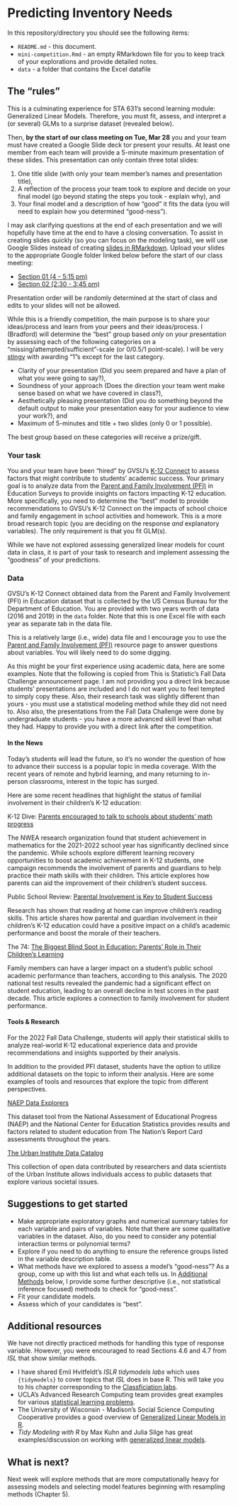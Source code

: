 Predicting Inventory Needs
================

In this repository/directory you should see the following items:

- `README.md` - this document.
- `mini-competition.Rmd` - an empty RMarkdown file for you to keep track
  of your explorations and provide detailed notes.
- `data` - a folder that contains the Excel datafile

## The “rules”

This is a culminating experience for STA 631’s second learning module:
Generalized Linear Models. Therefore, you must fit, assess, and
interpret a (or several) GLMs to a surprise dataset (revealed below).

Then, **by the start of our class meeting on Tue, Mar 28** you and your
team must have created a Google Slide deck tor present your results. At
least one member from each team will provide a 5-minute maximum
presentation of these slides. This presentation can only contain three
total slides:

1.  One title slide (with only your team member’s names and presentation
    title),
2.  A reflection of the process your team took to explore and decide on
    your final model (go beyond stating the steps you took - explain
    why), and
3.  Your final model and a description of how “good” it fits the data
    (you will need to explain how you determined “good-ness”).

I may ask clarifying questions at the end of each presentation and we
will hopefully have time at the end to have a closing conversation. To
assist in creating slides quickly (so you can focus on the modeling
task), we will use Google Slides instead of creating [slides in
RMarkdown](https://rmarkdown.rstudio.com/lesson-11.html). Upload your
slides to the appropriate Google folder linked below before the start of
our class meeting:

- [Section 01 (4 - 5:15
  pm)](https://drive.google.com/drive/folders/1jraxLZkPZwV1CndX1UI3iQG95KrcTJoS?usp=sharing)
- [Section 02 (2:30 - 3:45
  pm)](https://drive.google.com/drive/folders/1GZp6xS7JY8TXNv9WCv-zGEF7r-vKUscM?usp=sharing)

Presentation order will be randomly determined at the start of class and
edits to your slides will not be allowed.

While this is a friendly competition, the main purpose is to share your
ideas/process and learn from your peers and their ideas/process. I
(Bradford) will determine the “best” group based *only* on your
presentation by assessing each of the following categories on a
“missing/attempted/sufficient”-scale (or 0/0.5/1 point-scale). I will be
very [stingy](https://www.merriam-webster.com/dictionary/stingy) with
awarding “1”s except for the last category.

- Clarity of your presentation (Did you seem prepared and have a plan of
  what you were going to say?),
- Soundness of your approach (Does the direction your team went make
  sense based on what we have covered in class?),
- Aesthetically pleasing presentation (Did you do something beyond the
  default output to make your presentation easy for your audience to
  view your work?), and
- Maximum of 5-minutes and title + two slides (only 0 or 1 possible).

The best group based on these categories will receive a prize/gift.

### Your task

You and your team have been “hired” by GVSU’s [K-12
Connect](https://www.gvsu.edu/k12connect/) to assess factors that might
contribute to students’ academic success. Your primary goal is to
analyze data from the [Parent and Family Involvement
(PFI)](https://www.census.gov/programs-surveys/nhes.html) in Education
Surveys to provide insights on factors impacting K-12 education. More
specifically, you need to determine the “best” model to provide
recommendations to GVSU’s K-12 Connect on the impacts of school choice
and family engagement in school activities and homework. This is a more
broad research topic (you are deciding on the response *and* explanatory
variables). The only requirement is that you fit GLM(s).

While we have not explored assessing generalized linear models for count
data in class, it is part of your task to research and implement
assessing the “goodness” of your predictions.

### Data

GVSU’s K-12 Connect obtained data from the Parent and Family Involvement
(PFI) in Education dataset that is collected by the US Census Bureau for
the Department of Education. You are provided with two years worth of
data (2016 and 2019) in the `data` folder. Note that this is one Excel
file with each year as separate tab in the data file.

This is a relatively large (i.e., wide) data file and I encourage you to
use the [Parent and Family Involvement
(PFI)](https://www.census.gov/programs-surveys/nhes.html) resource page
to answer questions about variables. You will likely need to do some
digging.

As this might be your first experience using academic data, here are
some examples. Note that the following is copied from This is
Statistic’s Fall Data Challenge announcement page. I am not providing
you a direct link because students’ presentations are included and I do
not want you to feel tempted to simply copy these. Also, their research
task was slightly different than yours - you must use a statistical
modeling method while they did not need to. Also also, the presentations
from the Fall Data Challenge were done by undergraduate students - you
have a more advanced skill level than what they had. Happy to provide
you with a direct link after the competition.

#### In the News

Today’s students will lead the future, so it’s no wonder the question of
how to advance their success is a popular topic in media coverage. With
the recent years of remote and hybrid learning, and many returning to
in-person classrooms, interest in the topic has surged.

Here are some recent headlines that highlight the status of familial
involvement in their children’s K-12 education:

K-12 Dive: [Parents encouraged to talk to schools about students’ math
progress](https://www.k12dive.com/news/parents-encouraged-to-talk-to-schools-about-students-math-progress/629353/)

The NWEA research organization found that student achievement in
mathematics for the 2021-2022 school year has significantly declined
since the pandemic. While schools explore different learning recovery
opportunities to boost academic achievement in K-12 students, one
campaign recommends the involvement of parents and guardians to help
practice their math skills with their children. This article explores
how parents can aid the improvement of their children’s student success.

Public School Review: [Parental Involvement is Key to Student
Success](https://www.publicschoolreview.com/blog/parental-involvement-is-key-to-student-success)

Research has shown that reading at home can improve children’s reading
skills. This article shares how parental and guardian involvement in
their children’s K-12 education could have a positive impact on a
child’s academic performance and boost the morale of their teachers.

The 74: [The Biggest Blind Spot in Education: Parents’ Role in Their
Children’s
Learning](https://www.the74million.org/article/the-biggest-blind-spot-in-education-parents-role-in-their-childrens-learning/)

Family members can have a larger impact on a student’s public school
academic performance than teachers, according to this analysis. The 2020
national test results revealed the pandemic had a significant effect on
student education, leading to an overall decline in test scores in the
past decade. This article explores a connection to family involvement
for student performance.

#### Tools & Research

For the 2022 Fall Data Challenge, students will apply their statistical
skills to analyze real-world K-12 educational experience data and
provide recommendations and insights supported by their analysis.

In addition to the provided PFI dataset, students have the option to
utilize additional datasets on the topic to inform their analysis. Here
are some examples of tools and resources that explore the topic from
different perspectives.

[NAEP Data Explorers](https://www.nationsreportcard.gov/ndecore/landing)

This dataset tool from the National Assessment of Educational Progress
(NAEP) and the National Center for Education Statistics provides results
and factors related to student education from The Nation’s Report Card
assessments throughout the years.

[The Urban Institute Data
Catalog](https://datacatalog.urban.org/search/type/dataset)

This collection of open data contributed by researchers and data
scientists of the Urban Institute allows individuals access to public
datasets that explore various societal issues.

## Suggestions to get started

- Make appropriate exploratory graphs and numerical summary tables for
  each variable and pairs of variables. Note that there are some
  qualitative variables in the dataset. Also, do you need to consider
  any potential interaction terms or polynomial terms?
- Explore if you need to do anything to ensure the reference groups
  listed in the variable description table.
- What methods have we explored to assess a model’s “good-ness”? As a
  group, come up with this list and what each tells us. In [Additional
  Methods](#additional-methods) below, I provide some further
  descriptive (i.e., not statistical inference focused) methods to check
  for “good-ness”.
- Fit your candidate models.
- Assess which of your candidates is “best”.

## Additional resources

We have not directly practiced methods for handling this type of
response variable. However, you were encouraged to read Sections 4.6 and
4.7 from *ISL* that show similar methods.

- I have shared Emil Hvitfeldt’s *ISLR tidymodels labs* which uses
  `{tidymodels}` to cover topics that *ISL* does in base R. This will
  take you to his chapter corresponding to the [Classficiation
  labs](https://emilhvitfeldt.github.io/ISLR-tidymodels-labs/04-classification.html).
- UCLA’s Advanced Research Computing team provides great examples for
  various [statistical learning
  problems](https://stats.oarc.ucla.edu/other/dae/).
- The University of Wisconsin - Madison’s Social Science Computing
  Cooperative provides a good overview of [Generalized Linear Models in
  R](https://sscc.wisc.edu/sscc/pubs/glm-r/index.html).
- *Tidy Modeling with R* by Max Kuhn and Julia Silge has great
  examples/discussion on working with [generalized linear
  models](https://www.tmwr.org/inferential.html).

## What is next?

Next week will explore methods that are more computationally heavy for
assessing models and selecting model features beginning with resampling
methods (Chapter 5).
